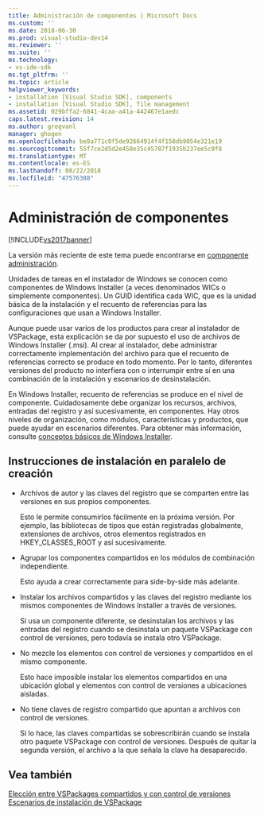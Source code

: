 ```yaml
---
title: Administración de componentes | Microsoft Docs
ms.custom: ''
ms.date: 2018-06-30
ms.prod: visual-studio-dev14
ms.reviewer: ''
ms.suite: ''
ms.technology:
- vs-ide-sdk
ms.tgt_pltfrm: ''
ms.topic: article
helpviewer_keywords:
- installation [Visual Studio SDK], components
- installation [Visual Studio SDK], file management
ms.assetid: 029bffa2-6841-4caa-a41a-442467e1aedc
caps.latest.revision: 14
ms.author: gregvanl
manager: ghogen
ms.openlocfilehash: be8a771c0f5de92664914f4f158db9054e321e19
ms.sourcegitcommit: 55f7ce2d5d2e458e35c45787f1935b237ee5c9f8
ms.translationtype: MT
ms.contentlocale: es-ES
ms.lasthandoff: 08/22/2018
ms.locfileid: "47576388"
---
```

# <a name="component-management"></a>Administración de componentes
[!INCLUDE[vs2017banner](../../includes/vs2017banner.md)]

La versión más reciente de este tema puede encontrarse en [componente administración](https://docs.microsoft.com/visualstudio/extensibility/internals/component-management).  
  
Unidades de tareas en el instalador de Windows se conocen como componentes de Windows Installer (a veces denominados WICs o simplemente componentes). Un GUID identifica cada WIC, que es la unidad básica de la instalación y el recuento de referencias para las configuraciones que usan a Windows Installer.  
  
 Aunque puede usar varios de los productos para crear al instalador de VSPackage, esta explicación se da por supuesto el uso de archivos de Windows Installer (.msi). Al crear al instalador, debe administrar correctamente implementación del archivo para que el recuento de referencias correcto se produce en todo momento. Por lo tanto, diferentes versiones del producto no interfiera con o interrumpir entre sí en una combinación de la instalación y escenarios de desinstalación.  
  
 En Windows Installer, recuento de referencias se produce en el nivel de componente. Cuidadosamente debe organizar los recursos, archivos, entradas del registro y así sucesivamente, en componentes. Hay otros niveles de organización, como módulos, características y productos, que puede ayudar en escenarios diferentes. Para obtener más información, consulte [conceptos básicos de Windows Installer](../../extensibility/internals/windows-installer-basics.md).  
  
## <a name="guidelines-of-authoring-setup-for-side-by-side-installation"></a>Instrucciones de instalación en paralelo de creación  
  
-   Archivos de autor y las claves del registro que se comparten entre las versiones en sus propios componentes.  
  
     Esto le permite consumirlos fácilmente en la próxima versión. Por ejemplo, las bibliotecas de tipos que están registradas globalmente, extensiones de archivos, otros elementos registrados en HKEY_CLASSES_ROOT y así sucesivamente.  
  
-   Agrupar los componentes compartidos en los módulos de combinación independiente.  
  
     Esto ayuda a crear correctamente para side-by-side más adelante.  
  
-   Instalar los archivos compartidos y las claves del registro mediante los mismos componentes de Windows Installer a través de versiones.  
  
     Si usa un componente diferente, se desinstalan los archivos y las entradas del registro cuando se desinstala un paquete VSPackage con control de versiones, pero todavía se instala otro VSPackage.  
  
-   No mezcle los elementos con control de versiones y compartidos en el mismo componente.  
  
     Esto hace imposible instalar los elementos compartidos en una ubicación global y elementos con control de versiones a ubicaciones aisladas.  
  
-   No tiene claves de registro compartido que apuntan a archivos con control de versiones.  
  
     Si lo hace, las claves compartidas se sobrescribirán cuando se instala otro paquete VSPackage con control de versiones. Después de quitar la segunda versión, el archivo a la que señala la clave ha desaparecido.  
  
## <a name="see-also"></a>Vea también  
 [Elección entre VSPackages compartidos y con control de versiones](../../extensibility/choosing-between-shared-and-versioned-vspackages.md)   
 [Escenarios de instalación de VSPackage](../../extensibility/internals/vspackage-setup-scenarios.md)

